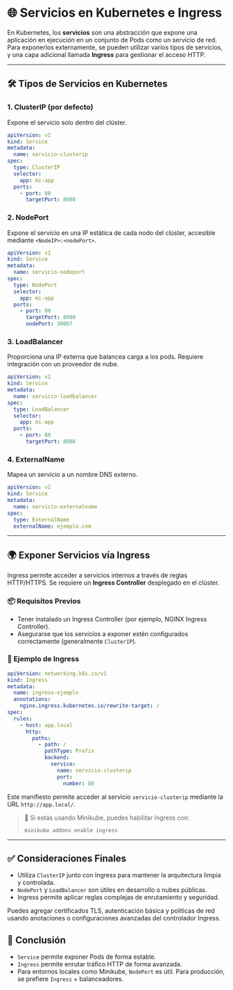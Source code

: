 # 🌐 Servicios en Kubernetes e Ingress

En Kubernetes, los **servicios** son una abstracción que expone una aplicación en ejecución en un conjunto de Pods como un servicio de red. Para exponerlos externamente, se pueden utilizar varios tipos de servicios, y una capa adicional llamada **Ingress** para gestionar el acceso HTTP.

---

## 🛠️ Tipos de Servicios en Kubernetes

### 1. ClusterIP (por defecto)

Expone el servicio solo dentro del clúster.

```yaml
apiVersion: v1
kind: Service
metadata:
  name: servicio-clusterip
spec:
  type: ClusterIP
  selector:
    app: mi-app
  ports:
    - port: 80
      targetPort: 8080
```

### 2. NodePort

Expone el servicio en una IP estática de cada nodo del clúster, accesible mediante `<NodeIP>:<nodePort>`.

```yaml
apiVersion: v1
kind: Service
metadata:
  name: servicio-nodeport
spec:
  type: NodePort
  selector:
    app: mi-app
  ports:
    - port: 80
      targetPort: 8080
      nodePort: 30007
```

### 3. LoadBalancer

Proporciona una IP externa que balancea carga a los pods. Requiere integración con un proveedor de nube.

```yaml
apiVersion: v1
kind: Service
metadata:
  name: servicio-loadbalancer
spec:
  type: LoadBalancer
  selector:
    app: mi-app
  ports:
    - port: 80
      targetPort: 8080
```

### 4. ExternalName

Mapea un servicio a un nombre DNS externo.

```yaml
apiVersion: v1
kind: Service
metadata:
  name: servicio-externalname
spec:
  type: ExternalName
  externalName: ejemplo.com
```

---

## 🌍 Exponer Servicios vía Ingress

Ingress permite acceder a servicios internos a través de reglas HTTP/HTTPS. Se requiere un **Ingress Controller** desplegado en el clúster.

### 📦 Requisitos Previos

* Tener instalado un Ingress Controller (por ejemplo, NGINX Ingress Controller).
* Asegurarse que los servicios a exponer estén configurados correctamente (generalmente `ClusterIP`).

### 📄 Ejemplo de Ingress

```yaml
apiVersion: networking.k8s.io/v1
kind: Ingress
metadata:
  name: ingreso-ejemplo
  annotations:
    nginx.ingress.kubernetes.io/rewrite-target: /
spec:
  rules:
    - host: app.local
      http:
        paths:
          - path: /
            pathType: Prefix
            backend:
              service:
                name: servicio-clusterip
                port:
                  number: 80
```

Este manifiesto permite acceder al servicio `servicio-clusterip` mediante la URL `http://app.local/`.

> 🔧 Si estás usando Minikube, puedes habilitar Ingress con:
>
> ```bash
> minikube addons enable ingress
> ```

---

## ✅ Consideraciones Finales

* Utiliza `ClusterIP` junto con Ingress para mantener la arquitectura limpia y controlada.
* `NodePort` y `LoadBalancer` son útiles en desarrollo o nubes públicas.
* Ingress permite aplicar reglas complejas de enrutamiento y seguridad.

Puedes agregar certificados TLS, autenticación básica y políticas de red usando anotaciones o configuraciones avanzadas del controlador Ingress.

## 🧭 Conclusión

- `Service` permite exponer Pods de forma estable.
- `Ingress` permite enrutar tráfico HTTP de forma avanzada.
- Para entornos locales como Minikube, `NodePort` es útil. Para producción, se prefiere `Ingress` + balanceadores.



